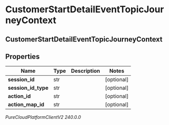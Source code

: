 # CustomerStartDetailEventTopicJourneyContext

## CustomerStartDetailEventTopicJourneyContext

## Properties

|Name | Type | Description | Notes|
|------------ | ------------- | ------------- | -------------|
| **session_id** | str |  | [optional] |
| **session_id_type** | str |  | [optional] |
| **action_id** | str |  | [optional] |
| **action_map_id** | str |  | [optional] |



_PureCloudPlatformClientV2 240.0.0_
